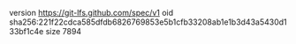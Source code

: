 version https://git-lfs.github.com/spec/v1
oid sha256:221f22cdca585dfdb6826769853e5b1cfb33208ab1e1b3d43a5430d133bf1c4e
size 7894
